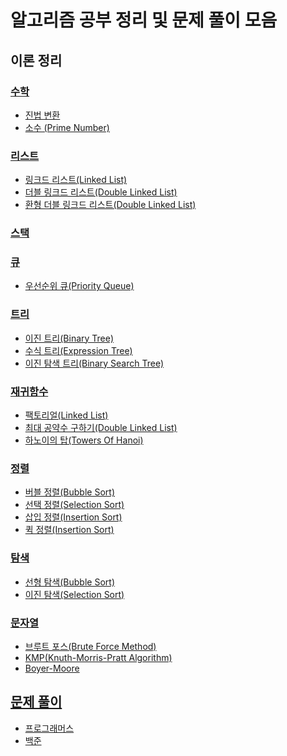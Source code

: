 # 알고리즘 공부 정리 및 문제 풀이 모음

## 이론 정리

### [수학](https://github.com/JeHeeYu/Algorithm/tree/main/Math)
<ul>
  <li><a href="https://github.com/JeHeeYu/Algorithm/tree/main/Math/%EC%A7%84%EB%B2%95%20%EB%B3%80%ED%99%98" target="_blank">진법 변환</li>
  <li><a href="https://github.com/JeHeeYu/Algorithm/tree/main/Math/Prime%20Number" target="_blank">소수 (Prime Number)</li>
</ul>

### [리스트](https://github.com/JeHeeYu/Algorithm/tree/main/List)
<ul>
  <li><a href="https://github.com/JeHeeYu/Algorithm/tree/main/List/Single%20Linked%20List" target="_blank">링크드 리스트(Linked List)</li>
  <li><a href="https://github.com/JeHeeYu/Algorithm/tree/main/List/Double%20Linked%20List" target="_blank">더블 링크드 리스트(Double Linked List)</li>
  <li><a href="https://github.com/JeHeeYu/Algorithm/tree/main/List/Circular%20Linked%20List" target="_blank">환형 더블 링크드 리스트(Double Linked List)</li>
</ul>

### [스택](https://github.com/JeHeeYu/Algorithm/tree/main/Stack)

### [큐](https://github.com/JeHeeYu/Algorithm/tree/main/Queue)
<ul>
  <li><a href="https://github.com/JeHeeYu/Algorithm/tree/main/Queue/Priority%20Queue" target="_blank">우선순위 큐(Priority Queue)</li>
</ul>

### [트리](https://github.com/JeHeeYu/Algorithm/tree/main/Tree)
<ul>
  <li><a href="https://github.com/JeHeeYu/Algorithm/tree/main/Tree/Binary%20Tree" target="_blank">이진 트리(Binary Tree)</li>
  <li><a href="https://github.com/JeHeeYu/Algorithm/tree/main/Tree/Expression%20Tree" target="_blank">수식 트리(Expression Tree)</li>
  <li><a href="https://github.com/JeHeeYu/Algorithm/tree/main/Tree/Binary%20Search%20Tree" target="_blank">이진 탐색 트리(Binary Search Tree)</li>
</ul>

### [재귀함수](https://github.com/JeHeeYu/Algorithm/tree/main/Recursion)
<ul>
  <li><a href="https://github.com/JeHeeYu/Algorithm/blob/main/Recursion/Factorial.c" target="_blank">팩토리얼(Linked List)</li>
  <li><a href="https://github.com/JeHeeYu/Algorithm/blob/main/Recursion/Greatest_Common_Divisor.c" target="_blank">최대 공약수 구하기(Double Linked List)</li>
    <li><a href="https://github.com/JeHeeYu/Algorithm/tree/main/Recursion/Towers%20Of%20Hanoi" target="_blank">하노이의 탑(Towers Of Hanoi)</li>
</ul>

### [정렬](https://github.com/JeHeeYu/Algorithm/tree/main/Sort)
<ul>
  <li><a href="https://github.com/JeHeeYu/Algorithm/tree/main/Sort/Bubble%20Sort" target="_blank">버블 정렬(Bubble Sort)</li>
  <li><a href="https://github.com/JeHeeYu/Algorithm/tree/main/Sort/Selection%20Sort" target="_blank">선택 정렬(Selection Sort)</li>
    <li><a href="https://github.com/JeHeeYu/Algorithm/tree/main/Sort/Insertion%20Sort" target="_blank">삽입 정렬(Insertion Sort)</li>
    <li><a href="https://github.com/JeHeeYu/Algorithm/tree/main/Sort/Quick%20Sort" target="_blank">퀵 정렬(Insertion Sort)</li>
</ul>

### [탐색](https://github.com/JeHeeYu/Algorithm/tree/main/Search)
<ul>
  <li><a href="https://github.com/JeHeeYu/Algorithm/tree/main/Search/Linear%20Search" target="_blank">선형 탐색(Bubble Sort)</li>
  <li><a href="https://github.com/JeHeeYu/Algorithm/tree/main/Search/Binary%20Search" target="_blank">이진 탐색(Selection Sort)</li>
</ul>

### [문자열](https://github.com/JeHeeYu/Algorithm/tree/main/String)
<ul>
  <li><a href="https://github.com/JeHeeYu/Algorithm/tree/main/String/Brute%20Force%20Method" target="_blank">브루트 포스(Brute Force Method)</li>
  <li><a href="https://github.com/JeHeeYu/Algorithm/tree/main/Sting/KMP" target="_blank">KMP(Knuth-Morris-Pratt Algorithm)</li>
  <li><a href="https://github.com/JeHeeYu/Algorithm/tree/main/String/Boyer-Moore" target="_blank">Boyer-Moore</li>
</ul>

## 문제 풀이
<ul>
  <li><a href="https://github.com/JeHeeYu/Algorithm/tree/main/Programmers" target="_blank">프로그래머스</li>
  <li><a href="https://github.com/JeHeeYu/Algorithm/tree/main/BaekJoon" target="_blank">백준</li>
</ul>

